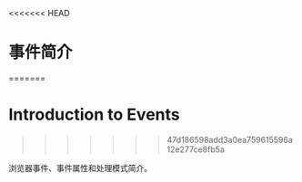 <<<<<<< HEAD
# 事件简介
=======
# Introduction to Events
>>>>>>> 47d186598add3a0ea759615596a12e277ce8fb5a

浏览器事件、事件属性和处理模式简介。
